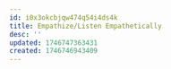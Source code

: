 ```yaml
---
id: i0x3okcbjqw474q54i4ds4k
title: Empathize/Listen Empathetically
desc: ''
updated: 1746747363431
created: 1746746943409
---
```

